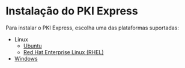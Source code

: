 ﻿# Instalação do PKI Express

Para instalar o PKI Express, escolha uma das plataformas suportadas:

* Linux
  * [Ubuntu](linux-ubuntu.md)
  * [Red Hat Enterprise Linux (RHEL)](linux-redhat.md)
* [Windows](windows.md)
